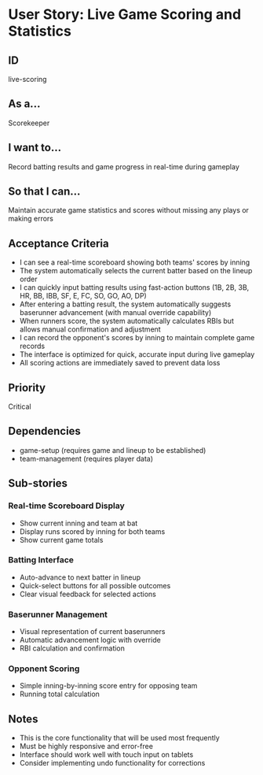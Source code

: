 # User Story: Live Game Scoring and Statistics

## ID

live-scoring

## As a...

Scorekeeper

## I want to...

Record batting results and game progress in real-time during gameplay

## So that I can...

Maintain accurate game statistics and scores without missing any plays or making errors

## Acceptance Criteria

- I can see a real-time scoreboard showing both teams' scores by inning
- The system automatically selects the current batter based on the lineup order
- I can quickly input batting results using fast-action buttons (1B, 2B, 3B, HR, BB, IBB, SF, E, FC, SO, GO, AO, DP)
- After entering a batting result, the system automatically suggests baserunner advancement (with manual override capability)
- When runners score, the system automatically calculates RBIs but allows manual confirmation and adjustment
- I can record the opponent's scores by inning to maintain complete game records
- The interface is optimized for quick, accurate input during live gameplay
- All scoring actions are immediately saved to prevent data loss

## Priority

Critical

## Dependencies

- game-setup (requires game and lineup to be established)
- team-management (requires player data)

## Sub-stories

### Real-time Scoreboard Display

- Show current inning and team at bat
- Display runs scored by inning for both teams
- Show current game totals

### Batting Interface

- Auto-advance to next batter in lineup
- Quick-select buttons for all possible outcomes
- Clear visual feedback for selected actions

### Baserunner Management

- Visual representation of current baserunners
- Automatic advancement logic with override
- RBI calculation and confirmation

### Opponent Scoring

- Simple inning-by-inning score entry for opposing team
- Running total calculation

## Notes

- This is the core functionality that will be used most frequently
- Must be highly responsive and error-free
- Interface should work well with touch input on tablets
- Consider implementing undo functionality for corrections
